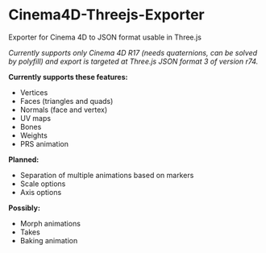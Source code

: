 # Cinema4D-Threejs-Exporter
Exporter for Cinema 4D to JSON format usable in Three.js

*Currently supports only Cinema 4D R17 (needs quaternions, can be solved by polyfill) and export is targeted at Three.js JSON format 3 of version r74.*

**Currently supports these features:**
- Vertices
- Faces (triangles and quads)
- Normals (face and vertex)
- UV maps
- Bones
- Weights
- PRS animation

**Planned:**
- Separation of multiple animations based on markers
- Scale options
- Axis options

**Possibly:**
- Morph animations
- Takes
- Baking animation
